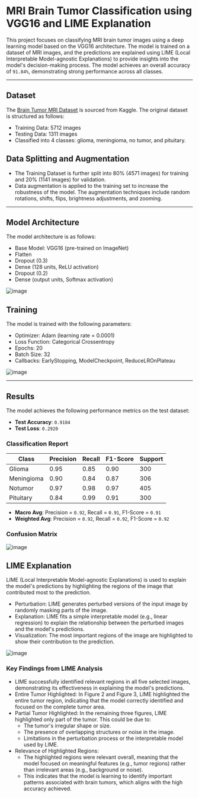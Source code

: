 # MRI Brain Tumor Classification using VGG16 and LIME Explanation

This project focuses on classifying MRI brain tumor images using a deep learning model based on the VGG16 architecture. The model is trained on a dataset of MRI images, and the predictions are explained using LIME (Local Interpretable Model-agnostic Explanations) to provide insights into the model's decision-making process. The model achieves an overall accuracy of `91.84%`, demonstrating strong performance across all classes.

---

## Dataset

The [Brain Tumor MRI Dataset](https://www.kaggle.com/datasets/masoudnickparvar/brain-tumor-mri-dataset?select=Training) is sourced from Kaggle. The original dataset is structured as follows:

- Training Data: 5712 images
- Testing Data: 1311 images
- Classified into 4 classes: glioma, meningioma, no tumor, and pituitary.

## Data Splitting and Augmentation
- The Training Dataset is further split into 80% (4571 images) for training and 20% (1141 images) for validation.
- Data augmentation is applied to the training set to increase the robustness of the model. The augmentation techniques include random rotations, shifts, flips, brightness adjustments, and zooming.

---

## Model Architecture
The model architecture is as follows:
- Base Model: VGG16 (pre-trained on ImageNet)
- Flatten
- Dropout (0.3)
- Dense (128 units, ReLU activation)
- Dropout (0.2)
- Dense (output units, Softmax activation)

![image](https://github.com/user-attachments/assets/06d68389-c8d4-410c-9010-cd8da7a81817)

## Training
The model is trained with the following parameters:
- Optimizer: Adam (learning rate = 0.0001)
- Loss Function: Categorical Crossentropy
- Epochs: 20
- Batch Size: 32
- Callbacks: EarlyStopping, ModelCheckpoint, ReduceLROnPlateau

![image](https://github.com/user-attachments/assets/ab40c29b-aa15-4323-bd66-0c0d60abe779)


---

## Results

The model achieves the following performance metrics on the test dataset:

- **Test Accuracy**: `0.9184`
- **Test Loss**: `0.2920`

### Classification Report

| Class        | Precision | Recall | F1-Score | Support |
|--------------|-----------|--------|----------|---------|
| Glioma       | 0.95      | 0.85   | 0.90     | 300     |
| Meningioma   | 0.90      | 0.84   | 0.87     | 306     |
| Notumor      | 0.97      | 0.98   | 0.97     | 405     |
| Pituitary    | 0.84      | 0.99   | 0.91     | 300     |

- **Macro Avg**: Precision = `0.92`, Recall = `0.91`, F1-Score = `0.91`
- **Weighted Avg**: Precision = `0.92`, Recall = `0.92`, F1-Score = `0.92`

### Confusion Matrix
![image](https://github.com/user-attachments/assets/19afd4d0-6511-412a-a645-8d45ef948959)


## LIME Explanation
LIME (Local Interpretable Model-agnostic Explanations) is used to explain the model's predictions by highlighting the regions of the image that contributed most to the prediction.
- Perturbation: LIME generates perturbed versions of the input image by randomly masking parts of the image.
- Explanation: LIME fits a simple interpretable model (e.g., linear regression) to explain the relationship between the perturbed images and the model's predictions.
- Visualization: The most important regions of the image are highlighted to show their contribution to the prediction.

![image](https://github.com/user-attachments/assets/e7a89fab-d40e-4edf-a607-6474d23ca8ed)

### Key Findings from LIME Analysis
- LIME successfully identified relevant regions in all five selected images, demonstrating its effectiveness in explaining the model's predictions.
- Entire Tumor Highlighted: In Figure 2 and Figure 3, LIME highlighted the entire tumor region, indicating that the model correctly identified and focused on the complete tumor area.
- Partial Tumor Highlighted: In the remaining three figures, LIME highlighted only part of the tumor. This could be due to:
  - The tumor's irregular shape or size.
  - The presence of overlapping structures or noise in the image.
  - Limitations in the perturbation process or the interpretable model used by LIME.
- Relevance of Highlighted Regions:
  - The highlighted regions were relevant overall, meaning that the model focused on meaningful features (e.g., tumor regions) rather than irrelevant areas (e.g., background or noise).
  - This indicates that the model is learning to identify important patterns associated with brain tumors, which aligns with the high accuracy achieved.
